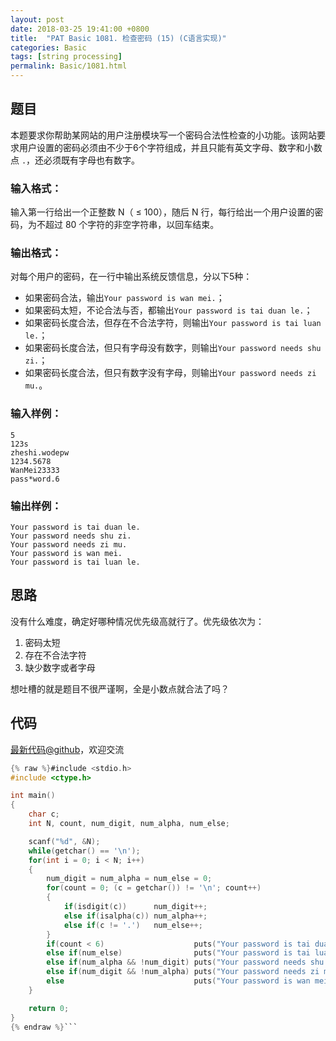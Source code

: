 ```yaml
---
layout: post
date: 2018-03-25 19:41:00 +0800
title:  "PAT Basic 1081. 检查密码 (15) (C语言实现)"
categories: Basic
tags: [string processing]
permalink: Basic/1081.html
---
```


## 题目

本题要求你帮助某网站的用户注册模块写一个密码合法性检查的小功能。该网站要求用户设置的密码必须由不少于6个字符组成，并且只能有英文字母、数字和小数点
`.`，还必须既有字母也有数字。

### 输入格式：

输入第一行给出一个正整数 N（ $\le$ 100），随后 N 行，每行给出一个用户设置的密码，为不超过 80 个字符的非空字符串，以回车结束。

### 输出格式：

对每个用户的密码，在一行中输出系统反馈信息，分以下5种：

  * 如果密码合法，输出`Your password is wan mei.`；
  * 如果密码太短，不论合法与否，都输出`Your password is tai duan le.`；
  * 如果密码长度合法，但存在不合法字符，则输出`Your password is tai luan le.`；
  * 如果密码长度合法，但只有字母没有数字，则输出`Your password needs shu zi.`；
  * 如果密码长度合法，但只有数字没有字母，则输出`Your password needs zi mu.`。

### 输入样例：

    
    
    5
    123s
    zheshi.wodepw
    1234.5678
    WanMei23333
    pass*word.6
    

### 输出样例：

    
    
    Your password is tai duan le.
    Your password needs shu zi.
    Your password needs zi mu.
    Your password is wan mei.
    Your password is tai luan le.
    



## 思路


没有什么难度，确定好哪种情况优先级高就行了。优先级依次为：

1. 密码太短
2. 存在不合法字符
3. 缺少数字或者字母

想吐槽的就是题目不很严谨啊，全是小数点就合法了吗？

## 代码

[最新代码@github](https://github.com/OliverLew/PAT/blob/master/PATBasic/1081.c)，欢迎交流
```c
{% raw %}#include <stdio.h>
#include <ctype.h>

int main()
{
    char c;
    int N, count, num_digit, num_alpha, num_else;

    scanf("%d", &N);
    while(getchar() == '\n');
    for(int i = 0; i < N; i++)
    {
        num_digit = num_alpha = num_else = 0;
        for(count = 0; (c = getchar()) != '\n'; count++)
        {
            if(isdigit(c))      num_digit++;
            else if(isalpha(c)) num_alpha++;
            else if(c != '.')   num_else++;
        }
        if(count < 6)                    puts("Your password is tai duan le.");
        else if(num_else)                puts("Your password is tai luan le.");
        else if(num_alpha && !num_digit) puts("Your password needs shu zi.");
        else if(num_digit && !num_alpha) puts("Your password needs zi mu.");
        else                             puts("Your password is wan mei.");
    }

    return 0;
}
{% endraw %}```